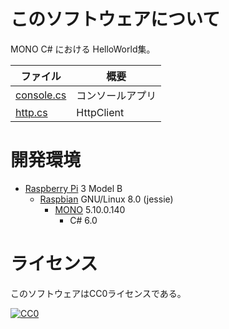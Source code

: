 ﻿# このソフトウェアについて

MONO C# における HelloWorld集。

ファイル|概要
--------|----
[console.cs](src/console.cs)|コンソールアプリ
[http.cs](src/http.cs)|HttpClient

# 開発環境

* [Raspberry Pi](https://ja.wikipedia.org/wiki/Raspberry_Pi) 3 Model B
    * [Raspbian](https://www.raspberrypi.org/downloads/raspbian/) GNU/Linux 8.0 (jessie)
        * [MONO](memo/mono_install.md) 5.10.0.140
            * C# 6.0

# ライセンス

このソフトウェアはCC0ライセンスである。

[![CC0](http://i.creativecommons.org/p/zero/1.0/88x31.png "CC0")](http://creativecommons.org/publicdomain/zero/1.0/deed.ja)

